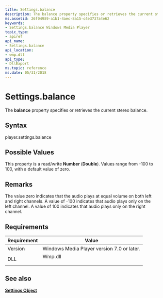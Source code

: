 ```yaml
---
title: Settings.balance
description: The balance property specifies or retrieves the current stereo balance.
ms.assetid: 26f04989-a1b1-4aec-8a15-c4e3737a4e62
keywords:
- Settings.balance Windows Media Player
topic_type:
- apiref
api_name:
- Settings.balance
api_location:
- wmp.dll
api_type:
- DllExport
ms.topic: reference
ms.date: 05/31/2018
---
```


# Settings.balance

The **balance** property specifies or retrieves the current stereo balance.

## Syntax

player.settings.balance

## Possible Values

This property is a read/write **Number** (**Double**). Values range from  -100 to 100, with a default value of zero.

## Remarks

The value zero indicates that the audio plays at equal volume on both left and right channels. A value of  -100 indicates that audio plays only on the left channel. A value of 100 indicates that audio plays only on the right channel.

## Requirements



| Requirement | Value |
|--------------------|------------------------------------------------------------------------------------|
| Version<br/> | Windows Media Player version 7.0 or later.<br/>                              |
| DLL<br/>     | <dl> <dt>Wmp.dll</dt> </dl> |



## See also

<dl> <dt>

[**Settings Object**](settings-object.md)
</dt> </dl>

 

 





